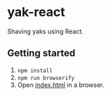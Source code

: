 yak-react
=========

Shaving yaks using React.

Getting started
---------------

1. `npm install`
2. `npm run browserify`
3. Open [index.html](index.html) in a browser.
